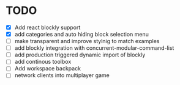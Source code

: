 # TODO

- [x] Add react blockly support
- [x] add categories and auto hiding block selection menu
- [ ] make transparent and improve stylnig to match examples
- [ ] add blockly integration with concurrent-modular-command-list
- [ ] add production triggered dynamic import of blockly
- [ ] add continous toolbox
- [ ] Add workspace backpack
- [ ] network clients into multiplayer game
